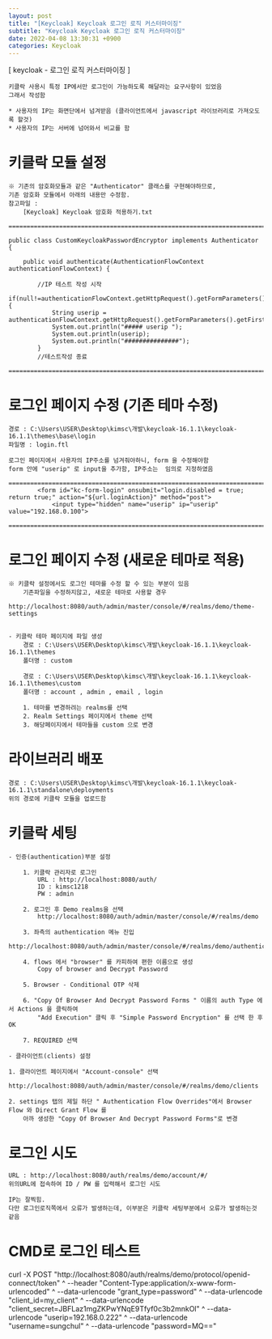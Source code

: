 ```yaml
---
layout: post
title: "[Keycloak] Keycloak 로그인 로직 커스터마이징"
subtitle: "Keycloak Keycloak 로그인 로직 커스터마이징"
date: 2022-04-08 13:30:31 +0900
categories: Keycloak
---
```

[ keycloak - 로그인 로직 커스터마이징 ]

	키클락 사용시 특정 IP에서만 로그인이 가능하도록 해달라는 요구사항이 있었음
	그래서 작성함

	* 사용자의 IP는 화면단에서 넘겨받음 (클라이언트에서 javascript 라이브러리로 가져오도록 할것)
	* 사용자의 IP는 서버에 넘어와서 비교를 함

# 키클락 모듈 설정
	※ 기존의 암호화모듈과 같은 "Authenticator" 클래스를 구현해야하므로,
	기존 암호화 모듈에서 아래의 내용만 수정함.
	참고파일 : 
		[Keycloak] Keycloak 암호화 적용하기.txt

	=================================================================================================================

	public class CustomKeycloakPasswordEncryptor implements Authenticator {

		public void authenticate(AuthenticationFlowContext authenticationFlowContext) {

			//IP 테스트 작성 시작
			if(null!=authenticationFlowContext.getHttpRequest().getFormParameters().getFirst("userip")){
				String userip = authenticationFlowContext.getHttpRequest().getFormParameters().getFirst("userip").trim();
				System.out.println("##### userip ");
				System.out.println(userip);
				System.out.println("###############");
			}
			//테스트작성 종료

	=================================================================================================================



# 로그인 페이지 수정 (기존 테마 수정)

	경로 : C:\Users\USER\Desktop\kimsc\개발\keycloak-16.1.1\keycloak-16.1.1\themes\base\login
	파일명 : login.ftl

	로그인 페이지에서 사용자의 IP주소를 넘겨줘야하니, form 을 수정해야함
	form 안에 "userip" 로 input을 추가함, IP주소는  임의로 지정하였음

	=================================================================================================================
            <form id="kc-form-login" onsubmit="login.disabled = true; return true;" action="${url.loginAction}" method="post">
				<input type="hidden" name="userip" ip="userip" value="192.168.0.100">

	=================================================================================================================

# 로그인 페이지 수정 (새로운 테마로 적용)

	※ 키클락 설정에서도 로그인 테마를 수정 할 수 있는 부분이 있음
		기존파일을 수정하지않고, 새로운 테마로 사용할 경우 
		http://localhost:8080/auth/admin/master/console/#/realms/demo/theme-settings
		
	
	- 키클락 테마 페이지에 파일 생성
		경로 : C:\Users\USER\Desktop\kimsc\개발\keycloak-16.1.1\keycloak-16.1.1\themes
		폴더명 : custom

		경로 : C:\Users\USER\Desktop\kimsc\개발\keycloak-16.1.1\keycloak-16.1.1\themes\custom
		폴더명 : account , admin , email , login

		1. 테마를 변경하려는 realms를 선택
		2. Realm Settings 페이지에서 theme 선택
		3. 해당페이지에서 테마들을 custom 으로 변경
		



# 라이브러리 배포
	경로 : C:\Users\USER\Desktop\kimsc\개발\keycloak-16.1.1\keycloak-16.1.1\standalone\deployments
	위의 경로에 키클락 모듈을 업로드함


# 키클락 세팅

	- 인증(authentication)부분 설정

		1. 키클락 관리자로 로그인
			URL : http://localhost:8080/auth/
			ID : kimsc1218
			PW : admin

		2. 로그인 후 Demo realms을 선택
			http://localhost:8080/auth/admin/master/console/#/realms/demo
		
		3. 좌측의 authentication 메뉴 진입
			http://localhost:8080/auth/admin/master/console/#/realms/demo/authentication/flows

		4. flows 에서 "browser" 를 카피하여 편한 이름으로 생성
			Copy of browser and Decrypt Password
		
		5. Browser - Conditional OTP 삭제

		6. "Copy Of Browser And Decrypt Password Forms " 이름의 auth Type 에서 Actions 을 클릭하여
			"Add Execution" 클릭 후 "Simple Password Encryption" 를 선택 한 후 OK

		7. REQUIRED 선택

	- 클라이언트(clients) 설정

	1. 클라이언트 페이지에서 "Account-console" 선택
		http://localhost:8080/auth/admin/master/console/#/realms/demo/clients

	2. settings 탭의 제일 하단 " Authentication Flow Overrides"에서 Browser Flow 와 Direct Grant Flow 를
		아까 생성한 "Copy Of Browser And Decrypt Password Forms"로 변경 
	
	
# 로그인 시도

	URL : http://localhost:8080/auth/realms/demo/account/#/
	위의URL에 접속하여 ID / PW 를 입력해서 로그인 시도

	IP는 잘찍힘.
	다만 로그인로직쪽에서 오류가 발생하는데, 이부분은 키클락 세팅부분에서 오류가 발생하는것 같음


# CMD로 로그인 테스트


curl -X POST "http://localhost:8080/auth/realms/demo/protocol/openid-connect/token" ^
--header "Content-Type:application/x-www-form-urlencoded" ^
--data-urlencode "grant_type=password" ^
--data-urlencode "client_id=my_client" ^
--data-urlencode "client_secret=JBFLaz1mgZKPwYNqE9Tfyf0c3b2mnkOl" ^
--data-urlencode "userip=192.168.0.222" ^
--data-urlencode "username=sungchul" ^
--data-urlencode "password=MQ=="
